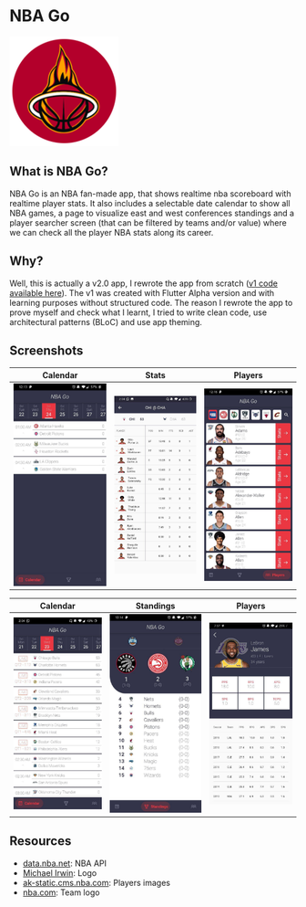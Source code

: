 # NBA Go

[![](https://raw.githubusercontent.com/JaysusM/NBA-Go/master/android/app/src/main/res/mipmap-xxxhdpi/nba_go.png)](https://github.com/JaysusM/NBA-Go/releases/download/v1/NBA-Go-v1.apk)

## What is NBA Go?
NBA Go is an NBA fan-made app, that shows realtime nba scoreboard with realtime player stats. It also includes a selectable date calendar to show all NBA games, a page to visualize east and west conferences standings and a player searcher screen (that can be filtered by teams and/or value) where we can check all the player NBA stats along its career.

## Why?
Well, this is actually a v2.0 app, I rewrote the app from scratch ([v1 code available here](https://github.com/JaysusM/Simple-NBA "v1 code available here")).
The v1 was created with Flutter Alpha version and with learning purposes without structured code. The reason I rewrote the app to prove myself and check what I learnt, I tried to write clean code, use architectural patterns (BLoC) and use app theming.

## Screenshots
| Calendar | Stats | Players |
| - | - | - |
| ![](https://raw.githubusercontent.com/JaysusM/NBA-Go/master/screenshots/calendar.jpg) | ![](https://raw.githubusercontent.com/JaysusM/NBA-Go/master/screenshots/game_stats.jpg) | ![](https://raw.githubusercontent.com/JaysusM/NBA-Go/master/screenshots/players.jpg) |

| Calendar | Standings | Players |
| - | - | - |
| ![](https://raw.githubusercontent.com/JaysusM/NBA-Go/master/screenshots/calendar_1.jpg) | ![](https://raw.githubusercontent.com/JaysusM/NBA-Go/master/screenshots/standings.jpg) | ![](https://raw.githubusercontent.com/JaysusM/NBA-Go/master/screenshots/player_profile.jpg) |

## Resources
- [data.nba.net](http://data.nba.net): NBA API
- [Michael Irwin](https://dribbble.com/shots/4607457-Miami-Heat): Logo
- [ak-static.cms.nba.com](https://ak-static.cms.nba.com): Players images
- [nba.com](http://nba.com): Team logo
